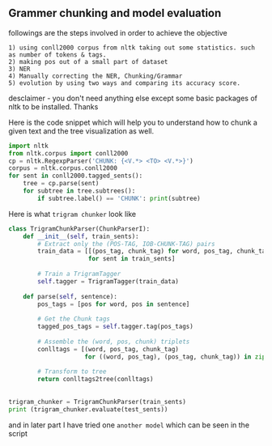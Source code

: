 ## Grammer chunking and model evaluation 

followings are the steps involved in order to achieve the objective

```
1) using conll2000 corpus from nltk taking out some statistics. such as number of tokens & tags.
2) making pos out of a small part of dataset 
3) NER
4) Manually correcting the NER, Chunking/Grammar 
5) evolution by using two ways and comparing its accuracy score.
```
desclaimer  - you don't need anything else except some basic packages of nltk to be installed. Thanks

Here is the code snippet which will help you to understand how to chunk a given text and the tree visualization as well. 

```python
import nltk
from nltk.corpus import conll2000
cp = nltk.RegexpParser('CHUNK: {<V.*> <TO> <V.*>}')
corpus = nltk.corpus.conll2000
for sent in conll2000.tagged_sents():
    tree = cp.parse(sent)
    for subtree in tree.subtrees():
        if subtree.label() == 'CHUNK': print(subtree)
```
Here is what `trigram chunker` look like 

```python
class TrigramChunkParser(ChunkParserI):
    def __init__(self, train_sents):
        # Extract only the (POS-TAG, IOB-CHUNK-TAG) pairs
        train_data = [[(pos_tag, chunk_tag) for word, pos_tag, chunk_tag in tree2conlltags(sent)] 
                      for sent in train_sents]
 
        # Train a TrigramTagger
        self.tagger = TrigramTagger(train_data)
 
    def parse(self, sentence):
        pos_tags = [pos for word, pos in sentence]
 
        # Get the Chunk tags
        tagged_pos_tags = self.tagger.tag(pos_tags)
 
        # Assemble the (word, pos, chunk) triplets
        conlltags = [(word, pos_tag, chunk_tag) 
                     for ((word, pos_tag), (pos_tag, chunk_tag)) in zip(sentence, tagged_pos_tags)]
 
        # Transform to tree
        return conlltags2tree(conlltags)
 
 
trigram_chunker = TrigramChunkParser(train_sents)
print (trigram_chunker.evaluate(test_sents))
```
and in later part I have tried one `another model` which can be seen in the script
